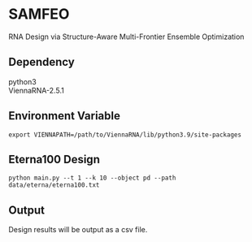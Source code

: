 # SAMFEO
RNA Design via Structure-Aware Multi-Frontier Ensemble Optimization

## Dependency
python3 \
ViennaRNA-2.5.1

## Environment Variable
``export VIENNAPATH=/path/to/ViennaRNA/lib/python3.9/site-packages``

## Eterna100 Design
``python main.py --t 1 --k 10 --object pd --path data/eterna/eterna100.txt`` 

## Output
Design results will be output as a csv file.